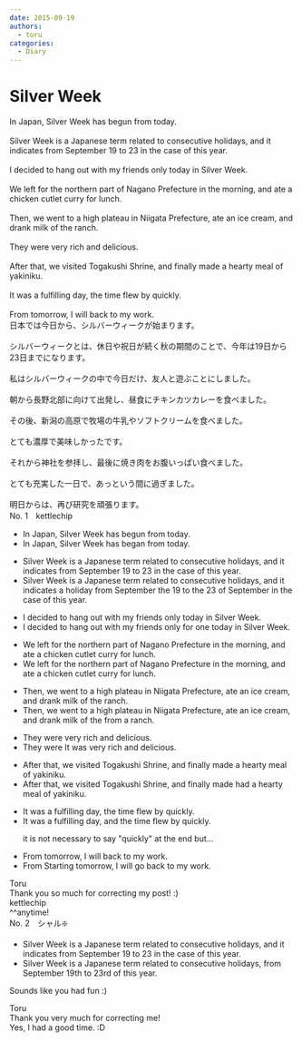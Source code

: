 ```yaml
---
date: 2015-09-19
authors:
  - toru
categories:
  - Diary
---
```


<h1 id="subject_show">Silver Week</h1>
<div class="date" hidden>Sep 19, 2015 22:05</div>
<div id="post"><div id="body_show_ori">
In Japan, Silver Week has begun from today.<br/><br/>Silver Week is a Japanese term related to consecutive holidays, and it indicates from September 19 to 23 in the case of this year.<br/><br/>I decided to hang out with my friends only today in Silver Week.<br/><br/>We left for the northern part of Nagano Prefecture in the morning, and ate a chicken cutlet curry for lunch.<br/><br/>Then, we went to a high plateau in Niigata Prefecture, ate an ice cream, and drank milk of the ranch.<br/><br/>They were very rich and delicious.<br/><br/>After that, we visited Togakushi Shrine, and finally made a hearty meal of yakiniku.<br/><br/>It was a fulfilling day, the time flew by quickly.<br/><br/>From tomorrow, I will back to my work.
</div></div>

<!-- more -->

<div id="post_ja"><div id="body_show_mo">
日本では今日から、シルバーウィークが始まります。<br/><br/>シルバーウィークとは、休日や祝日が続く秋の期間のことで、今年は19日から23日までになります。<br/><br/>私はシルバーウィークの中で今日だけ、友人と遊ぶことにしました。<br/><br/>朝から長野北部に向けて出発し、昼食にチキンカツカレーを食べました。<br/><br/>その後、新潟の高原で牧場の牛乳やソフトクリームを食べました。<br/><br/>とても濃厚で美味しかったです。<br/><br/>それから神社を参拝し、最後に焼き肉をお腹いっぱい食べました。<br/><br/>とても充実した一日で、あっという間に過ぎました。<br/><br/>明日からは、再び研究を頑張ります。
</div></div>
<div id="block"><div class="first_name"> No. 1　<span class="just_name">kettlechip</span></div><div id="block2">
<ul class="correction_field">
<li class="incorrect">In Japan, Silver Week has begun from today.</li>
<li class="corrected correct">
In Japan, Silver Week <span class="sline"><span class="f_red">has</span></span> beg<span class="f_blue">a</span>n <span class="sline"><span class="f_red">from</span></span> today.
</li>
</ul>
<ul class="correction_field">
<li class="incorrect">Silver Week is a Japanese term related to consecutive holidays, and it indicates from September 19 to 23 in the case of this year.</li>
<li class="corrected correct">
Silver Week is a Japanese term related to consecutive holidays, and it indicates <span class="f_blue">a</span> <span class="f_blue">holiday</span> from <span class="f_gray">September</span> <span class="f_blue">the</span> 19 to <span class="f_blue">the</span> 23 <span class="f_blue">of September</span> <span class="sline"><span class="f_red">in the case of</span></span> this year.
</li>
</ul>
<ul class="correction_field">
<li class="incorrect">I decided to hang out with my friends only today in Silver Week.</li>
<li class="corrected correct">
I decided to hang out with my friends <span class="sline"><span class="f_red">only</span></span> <span class="f_blue">for one</span> <span class="sline"><span class="f_red">to</span></span>day in Silver Week.
</li>
</ul>
<ul class="correction_field">
<li class="incorrect">We left for the northern part of Nagano Prefecture in the morning, and ate a chicken cutlet curry for lunch.</li>
<li class="corrected correct">
We left for the northern part of Nagano Prefecture in the morning, and ate <span class="sline"><span class="f_red">a</span></span> chicken cutlet curry for lunch.
</li>
</ul>
<ul class="correction_field">
<li class="incorrect">Then, we went to a high plateau in Niigata Prefecture, ate an ice cream, and drank milk of the ranch.</li>
<li class="corrected correct">
Then, we went to a high plateau in Niigata Prefecture, ate an ice cream, and drank milk <span class="f_red"><span class="sline">of the</span></span> <span class="f_blue">from a</span> ranch.
</li>
</ul>
<ul class="correction_field">
<li class="incorrect">They were very rich and delicious.</li>
<li class="corrected correct">
<span class="sline"><span class="f_red">They were</span></span> <span class="f_blue">It was</span> very rich and delicious.
</li>
</ul>
<ul class="correction_field">
<li class="incorrect">After that, we visited Togakushi Shrine, and finally made a hearty meal of yakiniku.</li>
<li class="corrected correct">
After that, we visited Togakushi Shrine, and finally <span class="sline"><span class="f_red">made</span></span> <span class="f_blue">had</span> a hearty meal of yakiniku.
</li>
</ul>
<ul class="correction_field">
<li class="incorrect">It was a fulfilling day, the time flew by quickly.</li>
<li class="corrected correct">
It was a fulfilling day, <span class="f_blue">and</span> the time flew by quickly.
<p class="correction_comment">it is not necessary to say "quickly" at the end but...</p>
</li>
</ul>
<ul class="correction_field">
<li class="incorrect">From tomorrow, I will back to my work.</li>
<li class="corrected correct">
<span class="sline"><span class="f_red">From</span></span> <span class="f_blue">Starting</span> tomorrow, I will <span class="f_blue">go</span> back to <span class="sline"><span class="f_red">my</span></span> work.
</li>
</ul>
</div><div class="name"><span class="just_name">Toru</span><br>
Thank you so much for correcting my post! :)
</div>
<div class="name"><span class="just_name">kettlechip</span><br>
^^anytime!
</div>
</div>
<div id="block"><div class="first_name"> No. 2　<span class="just_name">シャル❇️</span></div><div id="block2">
<ul class="correction_field">
<li class="incorrect">Silver Week is a Japanese term related to consecutive holidays, and it indicates from September 19 to 23 in the case of this year.</li>
<li class="corrected correct">
Silver Week is a Japanese term related to consecutive holidays, from September 19th to 23rd of this year.
</li>
</ul>
<p class="comment_small">
 Sounds like you had fun :)
</p>

</div><div class="name"><span class="just_name">Toru</span><br>
Thank you very much for correcting me!<br/>Yes, I had a good time. :D
</div>
</div>
